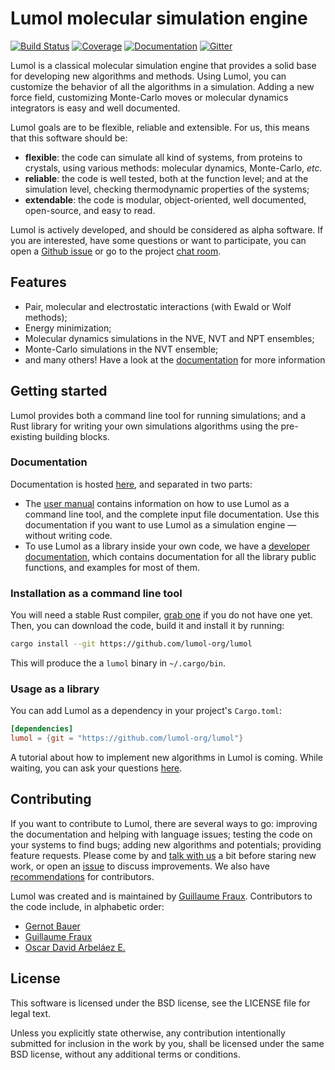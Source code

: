 # Lumol molecular simulation engine

[![Build Status](https://travis-ci.org/lumol-org/lumol.svg?branch=master)](https://travis-ci.org/lumol-org/lumol)
[![Coverage](https://codecov.io/gh/lumol-org/lumol/branch/master/graph/badge.svg)](https://codecov.io/gh/lumol-org/lumol)
[![Documentation](https://img.shields.io/badge/documentation-latest-brightgreen.svg)](https://lumol-org.github.io/lumol/latest/index.html)
[![Gitter](https://badges.gitter.im/lumol-org/lumol.svg)](https://gitter.im/lumol-org/lumol)

Lumol is a classical molecular simulation engine that provides a solid base for
developing new algorithms and methods. Using Lumol, you can customize the
behavior of all the algorithms in a simulation. Adding a new force field,
customizing Monte-Carlo moves or molecular dynamics integrators is easy and well
documented.

Lumol goals are to be flexible, reliable and extensible. For us, this means that
this software should be:

- **flexible**: the code can simulate all kind of systems, from proteins to
  crystals, using various methods: molecular dynamics, Monte-Carlo, *etc.*
- **reliable**: the code is well tested, both at the function level; and at the
  simulation level, checking thermodynamic properties of the systems;
- **extendable**: the code is modular, object-oriented, well documented,
  open-source, and easy to read.

Lumol is actively developed, and should be considered as alpha software. If
you are interested, have some questions or want to participate, you can open a
[Github issue][issues] or go to the project [chat room][Gitter].

## Features

- Pair, molecular and electrostatic interactions (with Ewald or Wolf methods);
- Energy minimization;
- Molecular dynamics simulations in the NVE, NVT and NPT ensembles;
- Monte-Carlo simulations in the NVT ensemble;
- and many others! Have a look at the [documentation](#documentation) for more
  information

## Getting started

Lumol provides both a command line tool for running simulations; and a Rust
library for writing your own simulations algorithms using the pre-existing
building blocks.

### Documentation

Documentation is hosted [here](http://lumol-org.github.io/lumol), and separated
in two parts:

- The [user manual][user_manual] contains information on how to use Lumol as a
  command line tool, and the complete input file documentation. Use this
  documentation if you want to use Lumol as a simulation engine — without
  writing code.
- To use Lumol as a library inside your own code, we have a [developer
  documentation][devdoc], which contains documentation for all the library
  public functions, and examples for most of them.

### Installation as a command line tool

You will need a stable Rust compiler, [grab one][Rust] if you do not have one
yet. Then, you can download the code, build it and install it by running:

```bash
cargo install --git https://github.com/lumol-org/lumol
```

This will produce the a `lumol` binary in `~/.cargo/bin`.

### Usage as a library

You can add Lumol as a dependency in your project's `Cargo.toml`:

```toml
[dependencies]
lumol = {git = "https://github.com/lumol-org/lumol"}
```

A tutorial about how to implement new algorithms in Lumol is coming. While
waiting, you can ask your questions [here][Gitter].

## Contributing

If you want to contribute to Lumol, there are several ways to go: improving the
documentation and helping with language issues; testing the code on your systems
to find bugs; adding new algorithms and potentials; providing feature requests.
Please come by and [talk with us][Gitter] a bit before staring new work, or open
an [issue][issues] to discuss improvements. We also have
[recommendations][contributing] for contributors.

Lumol was created and is maintained by [Guillaume
Fraux](https://github.com/Luthaf). Contributors to the code include, in
alphabetic order:
- [Gernot Bauer](https://github.com/g-bauer)
- [Guillaume Fraux](https://github.com/Luthaf)
- [Oscar David Arbeláez E.](https://github.com/odarbelaeze)

## License

This software is licensed under the BSD license, see the LICENSE file for legal
text.

Unless you explicitly state otherwise, any contribution intentionally submitted
for inclusion in the work by you, shall be licensed under the same BSD license,
without any additional terms or conditions.

[Rust]: https://www.rust-lang.org/downloads.html
[Gitter]: https://gitter.im/lumol-org/lumol
[issues]: https://github.com/lumol-org/lumol/issues/new
[contributing]: Contributing.md
[user_manual]: http://lumol-org.github.io/lumol/latest/book/
[devdoc]: http://lumol-org.github.io/lumol/latest/lumol/
